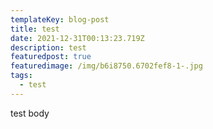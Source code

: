 ```yaml
---
templateKey: blog-post
title: test
date: 2021-12-31T00:13:23.719Z
description: test
featuredpost: true
featuredimage: /img/b6i8750.6702fef8-1-.jpg
tags:
  - test
---
```

test body